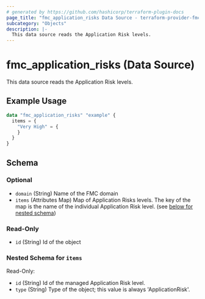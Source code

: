 ```yaml
---
# generated by https://github.com/hashicorp/terraform-plugin-docs
page_title: "fmc_application_risks Data Source - terraform-provider-fmc"
subcategory: "Objects"
description: |-
  This data source reads the Application Risk levels.
---
```


# fmc_application_risks (Data Source)

This data source reads the Application Risk levels.

## Example Usage

```terraform
data "fmc_application_risks" "example" {
  items = {
    "Very High" = {
    }
  }
}
```

<!-- schema generated by tfplugindocs -->
## Schema

### Optional

- `domain` (String) Name of the FMC domain
- `items` (Attributes Map) Map of Application Risks levels. The key of the map is the name of the individual Application Risk level. (see [below for nested schema](#nestedatt--items))

### Read-Only

- `id` (String) Id of the object

<a id="nestedatt--items"></a>
### Nested Schema for `items`

Read-Only:

- `id` (String) Id of the managed Application Risk level.
- `type` (String) Type of the object; this value is always 'ApplicationRisk'.

